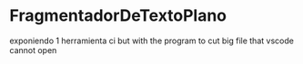 # FragmentadorDeTextoPlano
exponiendo 1 herramienta ci but with the program to cut big file that vscode cannot open
